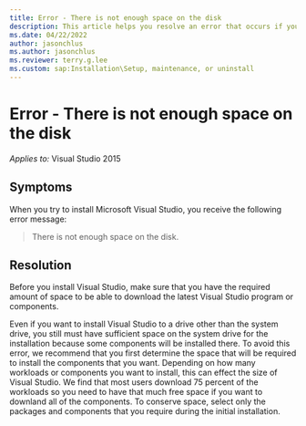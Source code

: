 ```yaml
---
title: Error - There is not enough space on the disk
description: This article helps you resolve an error that occurs if you don't have enough space on the hard disk to download Visual Studio 2015.
ms.date: 04/22/2022
author: jasonchlus
ms.author: jasonchlus
ms.reviewer: terry.g.lee
ms.custom: sap:Installation\Setup, maintenance, or uninstall
---
```


# Error - There is not enough space on the disk

_Applies to:_&nbsp;Visual Studio 2015

## Symptoms

When you try to install Microsoft Visual Studio, you receive the following error message:

> There is not enough space on the disk.

## Resolution

Before you install Visual Studio, make sure that you have the required amount of space to be able to download the latest Visual Studio program or components.

Even if you want to install Visual Studio to a drive other than the system drive, you still must have sufficient space on the system drive for the installation because some components will be installed there. To avoid this error, we recommend that you first determine the space that will be required to install the components that you want. Depending on how many workloads or components you want to install, this can effect the size of Visual Studio. We find that most users download 75 percent of the workloads so you need to have that much free space if you want to downland all of the components. To conserve space, select only the packages and components that you require during the initial installation.
